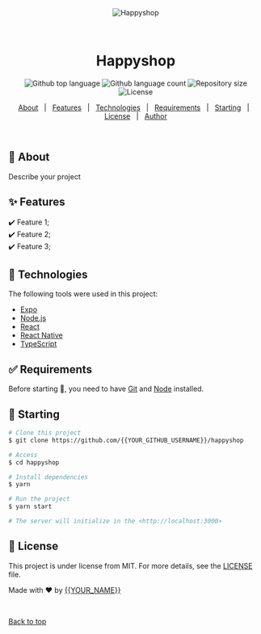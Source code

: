 <div align="center" id="top"> 
  <img src="./.github/app.gif" alt="Happyshop" />

  &#xa0;

  <!-- <a href="https://happyshop.netlify.app">Demo</a> -->
</div>

<h1 align="center">Happyshop</h1>

<p align="center">
  <img alt="Github top language" src="https://img.shields.io/github/languages/top/{{YOUR_GITHUB_USERNAME}}/happyshop?color=56BEB8">

  <img alt="Github language count" src="https://img.shields.io/github/languages/count/{{YOUR_GITHUB_USERNAME}}/happyshop?color=56BEB8">

  <img alt="Repository size" src="https://img.shields.io/github/repo-size/{{YOUR_GITHUB_USERNAME}}/happyshop?color=56BEB8">

  <img alt="License" src="https://img.shields.io/github/license/{{YOUR_GITHUB_USERNAME}}/happyshop?color=56BEB8">

  <!-- <img alt="Github issues" src="https://img.shields.io/github/issues/{{YOUR_GITHUB_USERNAME}}/happyshop?color=56BEB8" /> -->

  <!-- <img alt="Github forks" src="https://img.shields.io/github/forks/{{YOUR_GITHUB_USERNAME}}/happyshop?color=56BEB8" /> -->

  <!-- <img alt="Github stars" src="https://img.shields.io/github/stars/{{YOUR_GITHUB_USERNAME}}/happyshop?color=56BEB8" /> -->
</p>

<!-- Status -->

<!-- <h4 align="center"> 
	🚧  Happyshop 🚀 Under construction...  🚧
</h4> 

<hr> -->

<p align="center">
  <a href="#dart-about">About</a> &#xa0; | &#xa0; 
  <a href="#sparkles-features">Features</a> &#xa0; | &#xa0;
  <a href="#rocket-technologies">Technologies</a> &#xa0; | &#xa0;
  <a href="#white_check_mark-requirements">Requirements</a> &#xa0; | &#xa0;
  <a href="#checkered_flag-starting">Starting</a> &#xa0; | &#xa0;
  <a href="#memo-license">License</a> &#xa0; | &#xa0;
  <a href="https://github.com/{{YOUR_GITHUB_USERNAME}}" target="_blank">Author</a>
</p>

<br>

## :dart: About ##

Describe your project

## :sparkles: Features ##

:heavy_check_mark: Feature 1;\
:heavy_check_mark: Feature 2;\
:heavy_check_mark: Feature 3;

## :rocket: Technologies ##

The following tools were used in this project:

- [Expo](https://expo.io/)
- [Node.js](https://nodejs.org/en/)
- [React](https://pt-br.reactjs.org/)
- [React Native](https://reactnative.dev/)
- [TypeScript](https://www.typescriptlang.org/)

## :white_check_mark: Requirements ##

Before starting :checkered_flag:, you need to have [Git](https://git-scm.com) and [Node](https://nodejs.org/en/) installed.

## :checkered_flag: Starting ##

```bash
# Clone this project
$ git clone https://github.com/{{YOUR_GITHUB_USERNAME}}/happyshop

# Access
$ cd happyshop

# Install dependencies
$ yarn

# Run the project
$ yarn start

# The server will initialize in the <http://localhost:3000>
```

## :memo: License ##

This project is under license from MIT. For more details, see the [LICENSE](LICENSE.md) file.


Made with :heart: by <a href="https://github.com/{{YOUR_GITHUB_USERNAME}}" target="_blank">{{YOUR_NAME}}</a>

&#xa0;

<a href="#top">Back to top</a>
